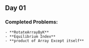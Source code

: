 ## Day 01

### Completed Problems:

	- **RotateArrayByK**
	- **Equilibrium Index**
	- **product of Array Except itself**

